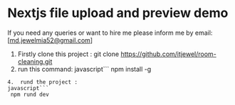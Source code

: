 # Nextjs file upload and preview demo

If you need any queries or want to hire me please inform me by email: [md.jewelmia52@gmail.com]

1.  Firstly clone this project : git clone https://github.com/itjewel/room-cleaning.git
2.  run this command:
javascript```
npm install -g
```
4.  rund the project :
javascript```
 npm rund dev
```
